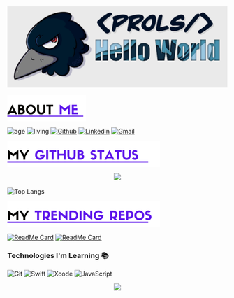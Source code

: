 <p align="center">
  <img src="https://raw.githubusercontent.com/PaoloProdossimoLopes/PaoloProdossimoLopes/main/images/IMG_4481.jpg" width="1250"/>
</p> 

<img align="center" src="https://github.com/PaoloProdossimoLopes/PaoloProdossimoLopes/blob/main/images/about.png"/>

<!--Model 1-->

![age](https://img.shields.io/badge/Age-20-blue)
![living](https://img.shields.io/badge/Living-Brazil-green)
[![Github](https://img.shields.io/badge/-Github-000?style=flat&logo=Github&logoColor=white)](https://github.com/PaoloProdossimoLopes)
[![Linkedin](https://img.shields.io/badge/-LinkedIn-blue?style=flat&logo=Linkedin&logoColor=white)](https://www.linkedin.com/in/paolo-prodossimo-lopes-14a982191)
[![Gmail](https://img.shields.io/badge/-Gmail-c14438?style=flat&logo=Gmail&logoColor=white)](mailto:paolo.prodossimo.lopes@gmail.com)

<!--
<a href="https://www.instagram.com/paolo_prodossimo/" target="_blank"><img src="https://img.shields.io/badge/Instagram-%23E4405F.svg?&style=flat-square&logo=instagram&logoColor=white" alt="Instagram" ></a>
![visitors](https://visitor-badge.glitch.me/badge?page_id=PaoloProdossimoLopes)
-->

<!--
[![Buy Me A Coffee](https://img.shields.io/badge/-Buy%20Me%20A%20Coffee-FF813F?style=flat&logo=buy-me-a-coffee&logoColor=ffffff&link=https://ko-fi.com/brennanbrown)](https://ko-fi.com/brennanbrown)
-->








<!--Model2
<p align="center">
<a href="https://www.anandmainali.com.np" target="_blank"><img alt="Website" src="https://img.shields.io/badge/Website-www.anandmainali.com.np-blue?style=flat&logo=google-chrome"></a>
<a href="https://www.linkedin.com/in/paolo-prodossimo-lopes-14a982191" target="_blank"><img alt="LinkedIn" src="https://img.shields.io/badge/LinkedIn-@PaoloProdossimoLopes-blue?style=flat&logo=linkedin"></a>
<a href="https://stackoverflow.com/users/8519896/anand-mainali?tab=profile" target="_blank"><img alt="Stack Overflow" src="https://img.shields.io/badge/Stackoverflow-Anand%20Mainali-blue?style=flat&logo=stackoverflow"></a>
<a href="mailto:paolo.prodossimo.lopes@gmail.com"><img alt="Email" src="https://img.shields.io/badge/Email-paolo.prodossimo.lopes@gmail.com-blue?style=flat&logo=gmail"></a>
</p>
-->

<!--Images Na Direita-->
<!--<img align="right" alt="img" src="https://github.com/FernandoRoldan93/FernandoRoldan93/blob/master/cover_image.jpg" width="50%" height="auto" />-->



<img align="center" src="https://github.com/PaoloProdossimoLopes/PaoloProdossimoLopes/blob/main/images/git.png"/>

<p width= "50%" align="center">
<img src="https://github-readme-stats.vercel.app/api?username=PaoloProdossimoLopes&show_icons=true&theme=radical&title_color=8E2DE2&text_color=fff&icon_color=8E2DE2" >
</p>

![Top Langs](https://github-readme-stats.vercel.app/api/top-langs/?username=PaoloProdossimoLopes&theme=radical&title_color=8E2DE2&text_color=fff)





<img align="center" src="https://github.com/PaoloProdossimoLopes/PaoloProdossimoLopes/blob/main/images/repo.png"/>


[![ReadMe Card](https://github-readme-stats.vercel.app/api/pin/?username=anandmainali&repo=PackageTemplate&show_owner=true)](https://github.com/anandmainali/PackageTemplate)
[![ReadMe Card](https://github-readme-stats.vercel.app/api/pin/?username=anandmainali&repo=Foods-Ecommerce&show_owner=true)](https://github.com/anandmainali/Foods-Ecommerce)


### Technologies I'm Learning :books:


![Git](https://img.shields.io/badge/Git-F05032?style=flat-square&logo=Git&logoColor=white)
![Swift](https://img.shields.io/badge/Swift-FA7343?style=flat-square&logo=Swift&logoColor=white)
![Xcode](https://img.shields.io/badge/Xcode-1575F9?style=flat-square&logo=Xcode&logoColor=white)
![JavaScript](https://img.shields.io/badge/-JavaScript-%23F7DF1C?style=flat-square&logo=javascript&logoColor=000000&color=d1b01f)


<!--
![Java](http://img.shields.io/badge/-Java-007396?style=flat-square&logo=java&logoColor=ffffff)
![Spring](http://img.shields.io/badge/-Spring-6DB33F?style=flat-square&logo=spring&logoColor=ffffff)
![Nodejs](https://img.shields.io/badge/-Nodejs-black?style=flat-square&logo=Node.js&logoColor=00d632)
![React](https://img.shields.io/badge/-React-%23282C34?style=flat-square&logo=react)
![VS Code](http://img.shields.io/badge/-VS%20Code-007ACC?style=flat-square&logo=visual-studio-code&logoColor=ffffff)
![Sass](https://img.shields.io/badge/-Sass-%23CC6699?style=flat-square&logo=sass&logoColor=ffffff)
![Python](http://img.shields.io/badge/-Python-3776AB?style=flat-square&logo=python&logoColor=ffff4a)
![Ruby](http://img.shields.io/badge/-Ruby-CC342D?style=flat-square&logo=ruby&logoColor=ffe8e8)
![LaTeX](http://img.shields.io/badge/-LaTeX-008080?style=flat-square&logo=latex&logoColor=ffffff)
![Debian](http://img.shields.io/badge/-Debian-A81D33?style=flat-square&logo=debian&logoColor=ffffff)
![FreeBSD](http://img.shields.io/badge/-Free%20BSD-AB2B28?style=flat-square&logo=freebsd&logoColor=ffffff)
![GNU Emacs](http://img.shields.io/badge/-GNU%20Emacs-7F5AB6?style=flat-square&logo=gnu-emacs&logoColor=ffffff)
![GNU Bash](http://img.shields.io/badge/-GNU%20Bash-000000?style=flat-square&logo=gnu-bash&logoColor=ffffff)
![Rails](http://img.shields.io/badge/-Ruby%20on%20Rails-CC0000?style=flat-square&logo=ruby-on-rails&logoColor=ffffff)
![Jekyll](http://img.shields.io/badge/-Jekyll-CC0000?style=flat-square&logo=jekyll&logoColor=ffffff)
![Redis](https://img.shields.io/badge/-Redis-DC382D?style=flat-square&logo=redis&logoColor=ffffff)
![PostgreSQL](https://img.shields.io/badge/-PostgreSQL-336791?style=flat-square&logo=postgresql)
![GraphQL](https://img.shields.io/badge/-GraphQL-E10098?style=flat-square&logo=graphql&logoColor=ffffff)
![Heroku](https://img.shields.io/badge/-Heroku-430098?style=flat-square&logo=heroku&logoColor=ffffff)
![Docker](https://img.shields.io/badge/-Docker-black?style=flat-square&logo=docker)
![NGINX](http://img.shields.io/badge/-NGINX-269539?style=flat-square&logo=nginx&logoColor=ffffff)
![IntelliJ IDEA](http://img.shields.io/badge/-IntelliJ%20IDEA-000000?style=flat-square&logo=intellij-idea&logoColor=ffffff)
-->






<p align="center">
<img src="https://visitor-badge.laobi.icu/badge?page_id=PaoloProdossimoLopes" id="counter">
</p>
